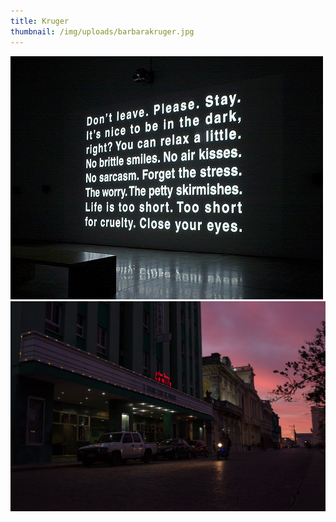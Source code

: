 ```yaml
---
title: Kruger
thumbnail: /img/uploads/barbarakruger.jpg
---
```

![kruger](/img/uploads/barbarakruger.jpg)
![cuba](/img/uploads/dsc0860.jpg)
